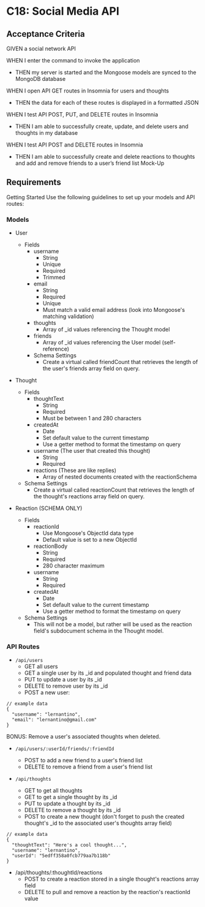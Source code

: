 # C18: Social Media API


## Acceptance Criteria

GIVEN a social network API

WHEN I enter the command to invoke the application
- THEN my server is started and the Mongoose models are synced to the MongoDB database

WHEN I open API GET routes in Insomnia for users and thoughts
- THEN the data for each of these routes is displayed in a formatted JSON

WHEN I test API POST, PUT, and DELETE routes in Insomnia
- THEN I am able to successfully create, update, and delete users and thoughts in my database

WHEN I test API POST and DELETE routes in Insomnia
- THEN I am able to successfully create and delete reactions to thoughts and add and remove friends to a user’s friend list
Mock-Up

## Requirements

Getting Started
Use the following guidelines to set up your models and API routes:

### Models
- User
    - Fields
        - username
            - String
            - Unique
            - Required
            - Trimmed
        - email
            - String
            - Required
            - Unique
            - Must match a valid email address (look into Mongoose's matching validation)
        - thoughts
            - Array of _id values referencing the Thought model
        - friends
            - Array of _id values referencing the User model (self-reference)
        - Schema Settings
            - Create a virtual called friendCount that retrieves the length of the user's friends array field on query.

- Thought
    - Fields
        - thoughtText
            - String
            - Required
            - Must be between 1 and 280 characters
        - createdAt
            - Date
            - Set default value to the current timestamp
            - Use a getter method to format the timestamp on query
        - username (The user that created this thought)
            - String
            - Required
        - reactions (These are like replies)
            - Array of nested documents created with the reactionSchema
    - Schema Settings
        - Create a virtual called reactionCount that retrieves the length of the thought's reactions array field on query.

- Reaction (SCHEMA ONLY)
    - Fields
        - reactionId
            - Use Mongoose's ObjectId data type
            - Default value is set to a new ObjectId
        - reactionBody
            - String
            - Required
            - 280 character maximum
        - username
            - String
            - Required
        - createdAt
            - Date
            - Set default value to the current timestamp
            - Use a getter method to format the timestamp on query
    - Schema Settings
        - This will not be a model, but rather will be used as the reaction field's subdocument schema in the Thought model.

### API Routes

- `/api/users`
    - GET all users
    - GET a single user by its _id and populated thought and friend data
    - PUT to update a user by its _id
    - DELETE to remove user by its _id
    - POST a new user:

```
// example data
{
  "username": "lernantino",
  "email": "lernantino@gmail.com"
}
```

BONUS: Remove a user's associated thoughts when deleted.

- `/api/users/:userId/friends/:friendId`
    - POST to add a new friend to a user's friend list
    - DELETE to remove a friend from a user's friend list

- `/api/thoughts`
    - GET to get all thoughts
    - GET to get a single thought by its _id
    - PUT to update a thought by its _id
    - DELETE to remove a thought by its _id
    - POST to create a new thought (don't forget to push the created thought's _id to the associated user's thoughts array field)

```
// example data
{
  "thoughtText": "Here's a cool thought...",
  "username": "lernantino",
  "userId": "5edff358a0fcb779aa7b118b"
}
```

- /api/thoughts/:thoughtId/reactions
    - POST to create a reaction stored in a single thought's reactions array field
    - DELETE to pull and remove a reaction by the reaction's reactionId value